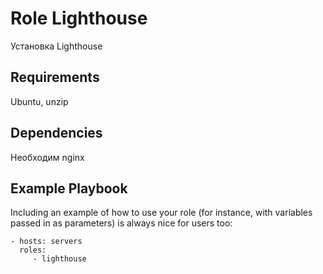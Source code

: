 Role Lighthouse
=========

Установка Lighthouse

Requirements
------------

Ubuntu, unzip


Dependencies
------------

Необходим nginx

Example Playbook
----------------

Including an example of how to use your role (for instance, with variables passed in as parameters) is always nice for users too:

    - hosts: servers
      roles:
         - lighthouse
